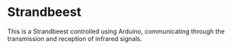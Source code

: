 # Strandbeest
This is a Strandbeest controlled using Arduino, communicating through the transmission and reception of infrared signals.

